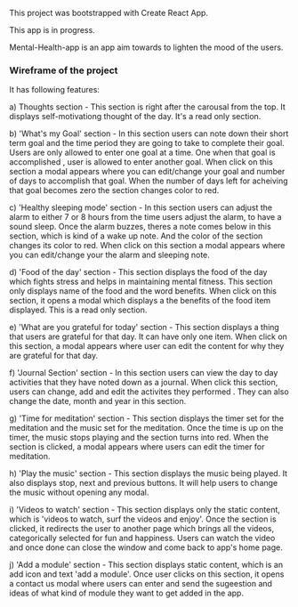 This project was bootstrapped with Create React App.

This app is in progress.

Mental-Health-app is an app aim towards to lighten the mood of the users.

### Wireframe of the project





It has following features:

a) Thoughts section - This section is right after the carousal from the top. It displays self-motivationg thought of the day. It's a read only section.

b) 'What's my Goal' section - In this section users can note down their short term goal and the time period they are going to take to complete their goal. Users are only allowed to enter one goal at a time. One when that goal is accomplished , user is allowed to enter another goal. When click on this section a modal appears where you can edit/change your goal and number of days to accomplish that goal. When the number of days left for acheiving that goal becomes zero the section changes color to red.

c) 'Healthy sleeping mode' section - In this section users can adjust the alarm to either 7 or 8 hours from the time users adjust the alarm, to have a sound sleep. Once the alarm buzzes, theres a note comes below in this section, which is kind of a wake up note. And the color of the section changes its color to red. When click on this section a modal appears where you can edit/change your the alarm and sleeping note. 

d) 'Food of the day' section - This section displays the food of the day which fights stress and helps in maintaining mental fitness. This section only displays name of the food and the word benefits. When click on this section, it opens a modal which displays a the benefits of the food item displayed. This is a read only section.

e) 'What are you grateful for today' section - This section displays a thing that users are grateful for that day. It can have only one item. When click on this section, a modal appears where user can edit the content for why they are grateful for that day.

f) 'Journal Section' section - In this section users can view the day to day activities that they have noted down as a journal. When click this section, users can change, add and edit the activites they performed . They can also change the date, month and year in this section.

g) 'Time for meditation' section - This section displays the timer set for the meditation and the music set for the meditation. Once the time is up on the timer, the music stops playing and the section turns into red. When the section is clicked, a modal appears where users can edit the timer for meditation.

h) 'Play the music' section - This section displays the music being played. It also displays stop, next and previous buttons. It will help users to change the music without opening any modal.

i) 'Videos to watch' section - This section displays only the static content, which is 'videos to watch, surf the videos and enjoy'. Once the section is clicked, it redirects the user to another page which brings all the videos, categorically selected for fun and happiness. Users can watch the video and once done can close the window and come back to app's home page.

j) 'Add a module' section - This section displays static content, which is an add icon and text 'add a module'. Once user clicks on this section, it opens a contact us modal where users can enter and send the sugeestion and ideas of what kind of module they want to get added in the app. 
